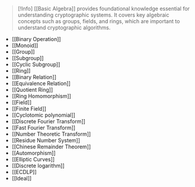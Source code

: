 > [!Info] 
>  [[Basic Algebra]] provides foundational knowledge essential for understanding cryptographic systems. It covers key algebraic concepts such as groups, fields, and rings, which are important to understand cryptographic algorithms.

- [[Binary Operation]]
- [[Monoid]]
- [[Group]]
- [[Subgroup]]
- [[Cyclic Subgroup]]
- [[Ring]]
- [[Binary Relation]]
- [[Equivalence Relation]]
- [[Quotient Ring]]
- [[Ring Homomorphism]]
- [[Field]]
- [[Finite Field]]
- [[Cyclotomic polynomial]]
- [[Discrete Fourier Transform]]
- [[Fast Fourier Transform]]
- [[Number Theoretic Transform]]
- [[Residue Number System]]
- [[Chinese Remainder Theorem]]
- [[Automorphism]]
- [[Elliptic Curves]]
- [[Discrete logarithm]]
- [[ECDLP]]
- [[Ideal]]
